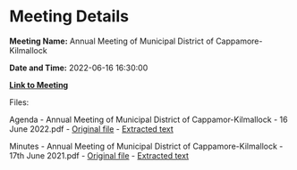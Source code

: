 # Meeting Details

**Meeting Name:** Annual Meeting of Municipal District of Cappamore-Kilmallock

**Date and Time:** 2022-06-16 16:30:00

**[Link to Meeting](https://www.limerick.ie/council/whats-on/annual-meeting-municipal-district-cappamore-kilmallock-5)**

Files: 

Agenda - Annual Meeting of Municipal District of Cappamor-Kilmallock - 16 June 2022.pdf - [Original file](https://www.limerick.ie/sites/default/files/media/documents/2022-06/02-Agenda-Annual-Meeting-of-Municipal-District-of-Cappamore-Kilmallock-16-June-2022.pdf) - [Extracted text](./Agenda%20-%20Annual%20Meeting%20of%20Municipal%20District%20of%20Cappamor-Kilmallock%20-%2016%20June%202022.md)

Minutes - Annual Meeting of Municipal District of Cappamore-Kilmallock - 17th June 2021.pdf - [Original file](https://www.limerick.ie/sites/default/files/media/documents/2022-06/Minutes-Annual-Meeting-of-Municipal-District-of-Cappamore-Kilmallock-17th-June-2021.pdf) - [Extracted text](./Minutes%20-%20Annual%20Meeting%20of%20Municipal%20District%20of%20Cappamore-Kilmallock%20-%2017th%20June%202021.md)

